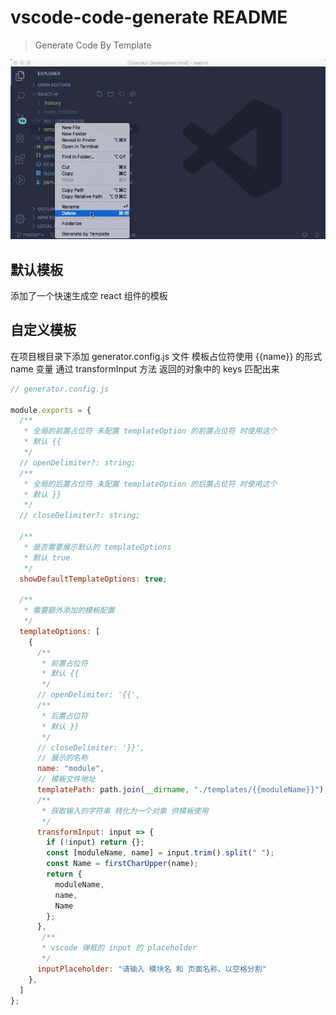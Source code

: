 # vscode-code-generate README

> Generate Code By Template


![preview](https://raw.githubusercontent.com/yehq/vscode-code-generate/master/public/images/preview-component.gif)

## 默认模板

添加了一个快速生成空 react 组件的模板

## 自定义模板

在项目根目录下添加 generator.config.js 文件
模板占位符使用 {{name}} 的形式
name 变量 通过 transformInput 方法 返回的对象中的 keys 匹配出来

```js
// generator.config.js

module.exports = {
  /**
   * 全局的前置占位符 未配置 templateOption 的前置占位符 时使用这个
   * 默认 {{
   */
  // openDelimiter?: string;
  /**
   * 全局的后置占位符 未配置 templateOption 的后置占位符 时使用这个
   * 默认 }}
   */
  // closeDelimiter?: string;

  /**
   * 是否需要展示默认的 templateOptions
   * 默认 true
   */
  showDefaultTemplateOptions: true;

  /**
   * 需要额外添加的模板配置
   */
  templateOptions: [
    {
      /**
       * 前置占位符
       * 默认 {{
       */
      // openDelimiter: '{{',
      /**
       * 后置占位符
       * 默认 }}
       */
      // closeDelimiter: '}}',
      // 展示的名称
      name: "module",
      // 模板文件地址
      templatePath: path.join(__dirname, "./templates/{{moduleName}}"),
      /**
       * 获取输入的字符串 转化为一个对象 供模板使用
       */
      transformInput: input => {
        if (!input) return {};
        const [moduleName, name] = input.trim().split(" ");
        const Name = firstCharUpper(name);
        return {
          moduleName,
          name,
          Name
        };
      },
       /**
       * vscode 弹框的 input 的 placeholder
       */
      inputPlaceholder: "请输入 模块名 和 页面名称，以空格分割"
    },
  ]
};
```
